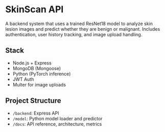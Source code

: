 # SkinScan API

A backend system that uses a trained ResNet18 model to analyze skin lesion images and predict whether they are benign or malignant. Includes authentication, user history tracking, and image upload handling.

## Stack
- Node.js + Express
- MongoDB (Mongoose)
- Python (PyTorch inference)
- JWT Auth
- Multer for image uploads

## Project Structure
- `/backend`: Express API
- `/model`: Python model loader and predictor
- `/docs`: API reference, architecture, metrics

